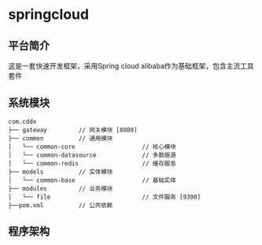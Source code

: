 # springcloud

## 平台简介
这是一套快速开发框架，采用Spring cloud alibaba作为基础框架，包含主流工具套件

## 系统模块

~~~
com.cddx
├── gateway         // 网关模块 [8080]
├── common          // 通用模块
│   └── common-core                   // 核心模块
│   └── common-datasource             // 多数据源
│   └── common-redis                  // 缓存服务
├── models          // 实体模块
│   └── common-base                   // 基础实体
├── modules         // 业务模块
│   └── file                          // 文件服务 [9300]
├──pom.xml          // 公共依赖
~~~

## 程序架构